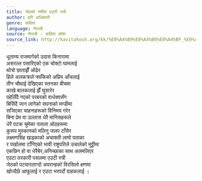 ```yaml
---
title: जेठको गर्मीमा एउटी स्त्री
author: हरि अधिकारी
genre: कविता
language: नेपाली
source: नेपाली - कविता कोश
source_link: http://kavitakosh.org/kk/%E0%A4%B9%E0%A4%B0%E0%A4%BF_%E0%A4%85%E0%A4%A7%E0%A4%BF%E0%A4%95%E0%A4%BE%E0%A4%B0%E0%A5%80
---
```


धूलाम्य राजमार्गको उदास किनारामा  
असरल्ल पसारिएको एक चोक्टो घामलाई  
थोत्रो छाताझैँ ओढेर  
हिले अलकत्राले फ्याँकेको अप्रिय आँचलाई  
तीन चौथाई देखिएका स्तनका बीचमा  
काखे बालकलाई झैँ घुसारेर  
पहेलिँदै गएको परबरको वार्धक्यसँग  
बिर्सिदै जान लागेको सपनाको मण्डीमा  
सजिएका चाहनाहरूको विनिमय गरेर  
बिना प्रेम वा उल्लास धेरै मानिसहरूले  
धेरै पटक चुमेका पातला ओठहरूमा  
कुरूप मुस्कानको मलिनु जलप टाँसेर  
लक्ष्मणसिंह खड्काको अचाक्ली लामो पताका  
र पर्खालमा टाँगिएको भावी राष्ट्रपतिले उचालेको मुठ्ठीमा  
एकछिन हो वा धेरैबेर,अनिच्छाका साथ अलमलिएर  
एउटा तरकारी पसलमा एउटी स्त्री  
जेठको पट्यारलाग्दो अपरान्हको विरसिलो क्षणमा  
खोज्दैछे आफूलाई र एउटा भरपर्दो ग्राहकलाई ।
